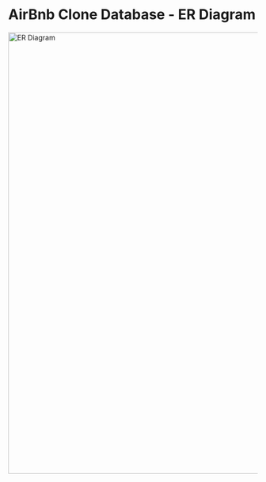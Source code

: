 # AirBnb Clone Database - ER Diagram
<img width="891" alt="ER Diagram" src="https://github.com/user-attachments/assets/0435eca3-fff4-4bc2-b862-8e25b2d9f82b" />

